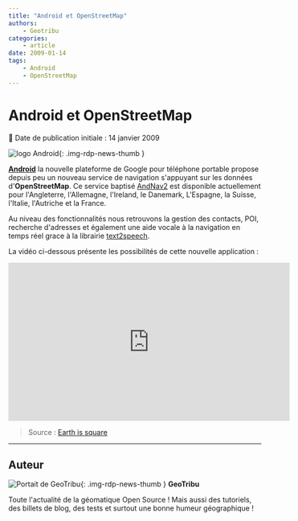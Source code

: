 ```yaml
---
title: "Android et OpenStreetMap"
authors:
    - Geotribu
categories:
    - article
date: 2009-01-14
tags:
    - Android
    - OpenStreetMap
---
```


# Android et OpenStreetMap

:calendar: Date de publication initiale : 14 janvier 2009

![logo Android](https://cdn.geotribu.fr/img/logos-icones/android.jpg){: .img-rdp-news-thumb }

[**Android**](http://code.google.com/android/) la nouvelle plateforme de Google pour téléphone portable propose depuis peu un nouveau service de navigation s'appuyant sur les données d'**OpenStreetMap**. Ce service baptisé [AndNav2](http://www.andnav.org/) est disponible actuellement pour l'Angleterre, l'Allemagne, l'Ireland, le Danemark, L'Espagne, la Suisse, l'Italie, l'Autriche et la France.

Au niveau des fonctionnalités nous retrouvons la gestion des contacts, POI, recherche d'adresses et également une aide vocale à la navigation en temps réel grace à la librairie [text2speech](http://text2speech.sourceforge.net/).

La vidéo ci-dessous présente les possibilités de cette nouvelle application :

<iframe width="560" height="315" src="https://www.youtube-nocookie.com/embed/pgS0pwyoWhA" frameborder="0" allow="accelerometer; autoplay; encrypted-media; gyroscope; picture-in-picture" allowfullscreen></iframe>

> Source : [Earth is square](http://earthissquare.com/2009/01/09/android-getting-navigation-with-open-source-strret-data/)

----

## Auteur

![Portait de GeoTribu](https://cdn.geotribu.fr/img/internal/charte/geotribu_logo_64x64.png){: .img-rdp-news-thumb }
**GeoTribu**

Toute l'actualité de la géomatique Open Source ! Mais aussi des tutoriels, des billets de blog, des tests et surtout une bonne humeur géographique !
